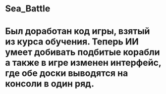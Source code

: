 # Sea_Battle
# Был доработан код игры, взятый из курса обучения. Теперь ИИ умеет добивать подбитые корабли а также в игре изменен интерфейс, где обе доски выводятся на консоли в один ряд. 
